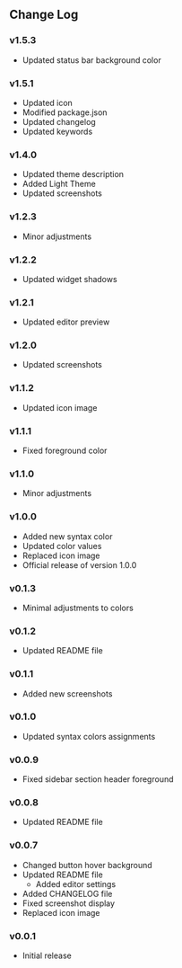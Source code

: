 ## Change Log

### v1.5.3
- Updated status bar background color

### v1.5.1
- Updated icon
- Modified package.json
- Updated changelog
- Updated keywords

### v1.4.0
- Updated theme description
- Added Light Theme
- Updated screenshots

### v1.2.3
- Minor adjustments

### v1.2.2
- Updated widget shadows

### v1.2.1
- Updated editor preview

### v1.2.0
- Updated screenshots

### v1.1.2
- Updated icon image

### v1.1.1
- Fixed foreground color

### v1.1.0
- Minor adjustments

### v1.0.0
- Added new syntax color
- Updated color values
- Replaced icon image
- Official release of version 1.0.0

### v0.1.3
- Minimal adjustments to colors

### v0.1.2
- Updated README file

### v0.1.1
- Added new screenshots

### v0.1.0
- Updated syntax colors assignments

### v0.0.9
- Fixed sidebar section header foreground

### v0.0.8
- Updated README file

### v0.0.7
- Changed button hover background
- Updated README file
    - Added editor settings
- Added CHANGELOG file
- Fixed screenshot display
- Replaced icon image

### v0.0.1
- Initial release
